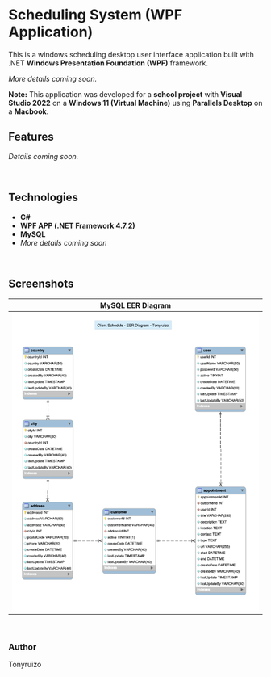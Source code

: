 # Scheduling System (WPF Application)
This is a windows scheduling desktop user interface application built with .NET **Windows Presentation Foundation (WPF)** framework.

*More details coming soon.*

**Note:**
This application was developed for a **school project** with **Visual Studio 2022** on a **Windows 11 (Virtual Machine)** using **Parallels Desktop** on a **Macbook**.
<br>

## Features
*Details coming soon.*

<br>

## Technologies

- **C#**
- **WPF APP (.NET Framework 4.7.2)**
- **MySQL**
- *More details coming soon*

<br>

## Screenshots
| MySQL EER Diagram |
|-------------------|
| ![EER Diagram](screenshots/client_schedule_diagram_screenshot.png) |

<br>

### Author
Tonyruizo
